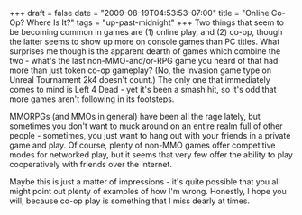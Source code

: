 +++
draft = false
date = "2009-08-19T04:53:53-07:00"
title = "Online Co-Op? Where Is It?"
tags = "up-past-midnight"
+++
Two things that seem to be becoming common in games are (1) online play, and (2) co-op, though the latter seems to show up more on console games than PC titles. What surprises me though is the apparent dearth of games which combine the two - what's the last non-MMO-and/or-RPG game you heard of that had more than just token co-op gameplay? (No, the Invasion game type on Unreal Tournament 2k4 doesn't count.) The only one that immediately comes to mind is Left 4 Dead - yet it's been a smash hit, so it's odd that more games aren't following in its footsteps.

MMORPGs (and MMOs in general) have been all the rage lately, but sometimes you don't want to muck around on an entire realm full of other people - sometimes, you just want to hang out with your friends in a private game and play. Of course, plenty of non-MMO games offer competitive modes for networked play, but it seems that very few offer the ability to play cooperatively with friends over the internet.

Maybe this is just a matter of impressions - it's quite possible that you all might point out plenty of examples of how I'm wrong. Honestly, I hope you will, because co-op play is something that I miss dearly at times.
